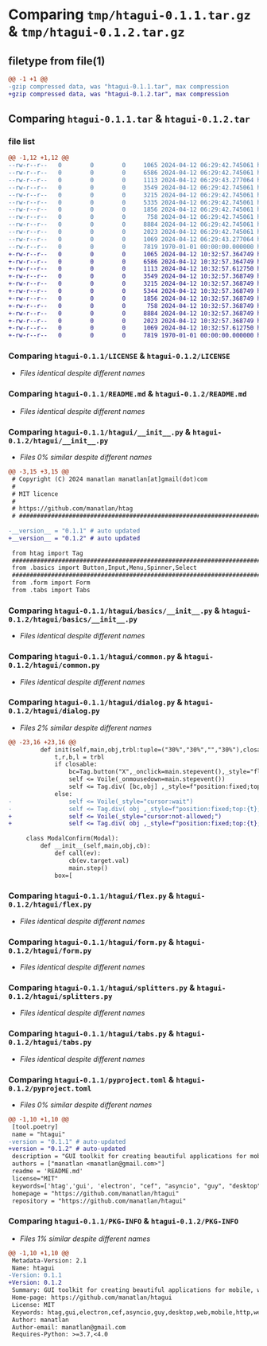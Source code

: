 # Comparing `tmp/htagui-0.1.1.tar.gz` & `tmp/htagui-0.1.2.tar.gz`

## filetype from file(1)

```diff
@@ -1 +1 @@
-gzip compressed data, was "htagui-0.1.1.tar", max compression
+gzip compressed data, was "htagui-0.1.2.tar", max compression
```

## Comparing `htagui-0.1.1.tar` & `htagui-0.1.2.tar`

### file list

```diff
@@ -1,12 +1,12 @@
--rw-r--r--   0        0        0     1065 2024-04-12 06:29:42.745061 htagui-0.1.1/LICENSE
--rw-r--r--   0        0        0     6586 2024-04-12 06:29:42.745061 htagui-0.1.1/README.md
--rw-r--r--   0        0        0     1113 2024-04-12 06:29:43.277064 htagui-0.1.1/htagui/__init__.py
--rw-r--r--   0        0        0     3549 2024-04-12 06:29:42.745061 htagui-0.1.1/htagui/basics/__init__.py
--rw-r--r--   0        0        0     3215 2024-04-12 06:29:42.745061 htagui-0.1.1/htagui/common.py
--rw-r--r--   0        0        0     5335 2024-04-12 06:29:42.745061 htagui-0.1.1/htagui/dialog.py
--rw-r--r--   0        0        0     1856 2024-04-12 06:29:42.745061 htagui-0.1.1/htagui/flex.py
--rw-r--r--   0        0        0      758 2024-04-12 06:29:42.745061 htagui-0.1.1/htagui/form.py
--rw-r--r--   0        0        0     8884 2024-04-12 06:29:42.745061 htagui-0.1.1/htagui/splitters.py
--rw-r--r--   0        0        0     2023 2024-04-12 06:29:42.745061 htagui-0.1.1/htagui/tabs.py
--rw-r--r--   0        0        0     1069 2024-04-12 06:29:43.277064 htagui-0.1.1/pyproject.toml
--rw-r--r--   0        0        0     7819 1970-01-01 00:00:00.000000 htagui-0.1.1/PKG-INFO
+-rw-r--r--   0        0        0     1065 2024-04-12 10:32:57.364749 htagui-0.1.2/LICENSE
+-rw-r--r--   0        0        0     6586 2024-04-12 10:32:57.364749 htagui-0.1.2/README.md
+-rw-r--r--   0        0        0     1113 2024-04-12 10:32:57.612750 htagui-0.1.2/htagui/__init__.py
+-rw-r--r--   0        0        0     3549 2024-04-12 10:32:57.368749 htagui-0.1.2/htagui/basics/__init__.py
+-rw-r--r--   0        0        0     3215 2024-04-12 10:32:57.368749 htagui-0.1.2/htagui/common.py
+-rw-r--r--   0        0        0     5344 2024-04-12 10:32:57.368749 htagui-0.1.2/htagui/dialog.py
+-rw-r--r--   0        0        0     1856 2024-04-12 10:32:57.368749 htagui-0.1.2/htagui/flex.py
+-rw-r--r--   0        0        0      758 2024-04-12 10:32:57.368749 htagui-0.1.2/htagui/form.py
+-rw-r--r--   0        0        0     8884 2024-04-12 10:32:57.368749 htagui-0.1.2/htagui/splitters.py
+-rw-r--r--   0        0        0     2023 2024-04-12 10:32:57.368749 htagui-0.1.2/htagui/tabs.py
+-rw-r--r--   0        0        0     1069 2024-04-12 10:32:57.612750 htagui-0.1.2/pyproject.toml
+-rw-r--r--   0        0        0     7819 1970-01-01 00:00:00.000000 htagui-0.1.2/PKG-INFO
```

### Comparing `htagui-0.1.1/LICENSE` & `htagui-0.1.2/LICENSE`

 * *Files identical despite different names*

### Comparing `htagui-0.1.1/README.md` & `htagui-0.1.2/README.md`

 * *Files identical despite different names*

### Comparing `htagui-0.1.1/htagui/__init__.py` & `htagui-0.1.2/htagui/__init__.py`

 * *Files 0% similar despite different names*

```diff
@@ -3,15 +3,15 @@
 # Copyright (C) 2024 manatlan manatlan[at]gmail(dot)com
 #
 # MIT licence
 #
 # https://github.com/manatlan/htag
 # #############################################################################
 
-__version__ = "0.1.1" # auto updated
+__version__ = "0.1.2" # auto updated
 
 from htag import Tag
 ########################################################################################
 from .basics import Button,Input,Menu,Spinner,Select
 ########################################################################################
 from .form import Form
 from .tabs import Tabs
```

### Comparing `htagui-0.1.1/htagui/basics/__init__.py` & `htagui-0.1.2/htagui/basics/__init__.py`

 * *Files identical despite different names*

### Comparing `htagui-0.1.1/htagui/common.py` & `htagui-0.1.2/htagui/common.py`

 * *Files identical despite different names*

### Comparing `htagui-0.1.1/htagui/dialog.py` & `htagui-0.1.2/htagui/dialog.py`

 * *Files 2% similar despite different names*

```diff
@@ -23,16 +23,16 @@
         def init(self,main,obj,trbl:tuple=("30%","30%","","30%"),closable=True,radius=6):
             t,r,b,l = trbl
             if closable:
                 bc=Tag.button("X",_onclick=main.stepevent(),_style="float:right;border-radius:50%;border:0px;cursor:pointer;background:white")
                 self <= Voile(_onmousedown=main.stepevent())
                 self <= Tag.div( [bc,obj] ,_style=f"position:fixed;top:{t};bottom:{b};left:{l};right:{r};background:white;border-radius:{radius}px;box-shadow: rgba(0, 0, 0, 0.35) 0px 5px 15px;;z-index:1001;padding:10px")
             else:
-                self <= Voile(_style="cursor:wait")
-                self <= Tag.div( obj ,_style=f"position:fixed;top:{t};right:{r};z-index:1001;transform:translate(50%,50%);")
+                self <= Voile(_style="cursor:not-allowed;")
+                self <= Tag.div( obj ,_style=f"position:fixed;top:{t};right:{r};z-index:1001;transform:translate(50%,-50%);")
 
     class ModalConfirm(Modal):
         def __init__(self,main,obj,cb):
             def call(ev):
                 cb(ev.target.val)
                 main.step()
             box=[
```

### Comparing `htagui-0.1.1/htagui/flex.py` & `htagui-0.1.2/htagui/flex.py`

 * *Files identical despite different names*

### Comparing `htagui-0.1.1/htagui/form.py` & `htagui-0.1.2/htagui/form.py`

 * *Files identical despite different names*

### Comparing `htagui-0.1.1/htagui/splitters.py` & `htagui-0.1.2/htagui/splitters.py`

 * *Files identical despite different names*

### Comparing `htagui-0.1.1/htagui/tabs.py` & `htagui-0.1.2/htagui/tabs.py`

 * *Files identical despite different names*

### Comparing `htagui-0.1.1/pyproject.toml` & `htagui-0.1.2/pyproject.toml`

 * *Files 0% similar despite different names*

```diff
@@ -1,10 +1,10 @@
 [tool.poetry]
 name = "htagui"
-version = "0.1.1" # auto-updated
+version = "0.1.2" # auto-updated
 description = "GUI toolkit for creating beautiful applications for mobile, web, and desktop from a single python3 codebase"
 authors = ["manatlan <manatlan@gmail.com>"]
 readme = 'README.md'
 license="MIT"
 keywords=['htag','gui', 'electron', "cef", "asyncio", "guy", "desktop", "web", "mobile", "http", "websocket", "html", "pyscript"]
 homepage = "https://github.com/manatlan/htagui"
 repository = "https://github.com/manatlan/htagui"
```

### Comparing `htagui-0.1.1/PKG-INFO` & `htagui-0.1.2/PKG-INFO`

 * *Files 1% similar despite different names*

```diff
@@ -1,10 +1,10 @@
 Metadata-Version: 2.1
 Name: htagui
-Version: 0.1.1
+Version: 0.1.2
 Summary: GUI toolkit for creating beautiful applications for mobile, web, and desktop from a single python3 codebase
 Home-page: https://github.com/manatlan/htagui
 License: MIT
 Keywords: htag,gui,electron,cef,asyncio,guy,desktop,web,mobile,http,websocket,html,pyscript
 Author: manatlan
 Author-email: manatlan@gmail.com
 Requires-Python: >=3.7,<4.0
```

